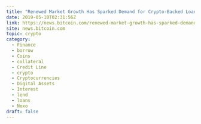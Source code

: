 ```yaml
---
title: "Renewed Market Growth Has Sparked Demand for Crypto-Backed Loans"
date: 2019-05-10T02:31:56Z
link: https://news.bitcoin.com/renewed-market-growth-has-sparked-demand-for-crypto-backed-loans/?utm_medium=RSS&utm_source=news.12bit.vn
site: news.bitcoin.com
topic: crypto
category:
  - Finance
  - borrow
  - Coins
  - collateral
  - Credit Line
  - crypto
  - Cryptocurrencies
  - Digital Assets
  - Interest
  - lend
  - loans
  - Nexo
draft: false
---
```


